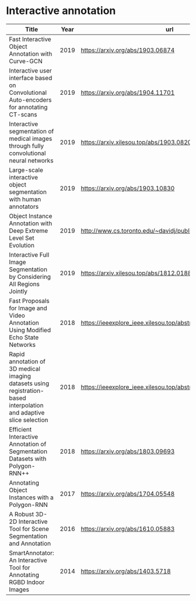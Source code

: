 # Interactive annotation

| Title | Year | url |
| - | - | - |
| Fast Interactive Object Annotation with Curve-GCN | 2019 | https://arxiv.org/abs/1903.06874 |
| Interactive user interface based on Convolutional Auto-encoders for annotating CT-scans | 2019 | https://arxiv.org/abs/1904.11701 |
| Interactive segmentation of medical images through fully convolutional neural networks | 2019 | https://arxiv.xilesou.top/abs/1903.08205 |
| Large-scale interactive object segmentation with human annotators | 2019 | https://arxiv.org/abs/1903.10830 |
| Object Instance Annotation with Deep Extreme Level Set Evolution | 2019 | http://www.cs.toronto.edu/~davidj/publication/delse/ |
| Interactive Full Image Segmentation by Considering All Regions Jointly | 2019 | https://arxiv.xilesou.top/abs/1812.01888 |
| Fast Proposals for Image and Video Annotation Using Modified Echo State Networks | 2018 | https://ieeexplore_ieee.xilesou.top/abstract/document/8614224 |
| Rapid annotation of 3D medical imaging datasets using registration-based interpolation and adaptive slice selection | 2018 | https://ieeexplore_ieee.xilesou.top/abstract/document/8363819 |
| Efficient Interactive Annotation of Segmentation Datasets with Polygon-RNN++ | 2018 | https://arxiv.org/abs/1803.09693 |
| Annotating Object Instances with a Polygon-RNN | 2017 |https://arxiv.org/abs/1704.05548 |
| A Robust 3D-2D Interactive Tool for Scene Segmentation and Annotation | 2016 | https://arxiv.org/abs/1610.05883 |
| SmartAnnotator: An Interactive Tool for Annotating RGBD Indoor Images | 2014 | https://arxiv.org/abs/1403.5718 |
